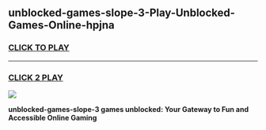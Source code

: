 
## unblocked-games-slope-3-Play-Unblocked-Games-Online-hpjna
<h3>
<a href="https://premium76.site?title=unblocked-games-slope-3&ref=25A">CLICK TO PLAY</a></h3>
<hr>

<h3>
<a href="https://premium76.site?title=unblocked-games-slope-3&ref=25A">CLICK 2 PLAY</a>
  
</h3>

<a href="https://premium76.site?title=unblocked-games-slope-3&ref=25A"><img src="https://clearcache.store/games.png"></a>


**unblocked-games-slope-3 games unblocked: Your Gateway to Fun and Accessible Online Gaming**
